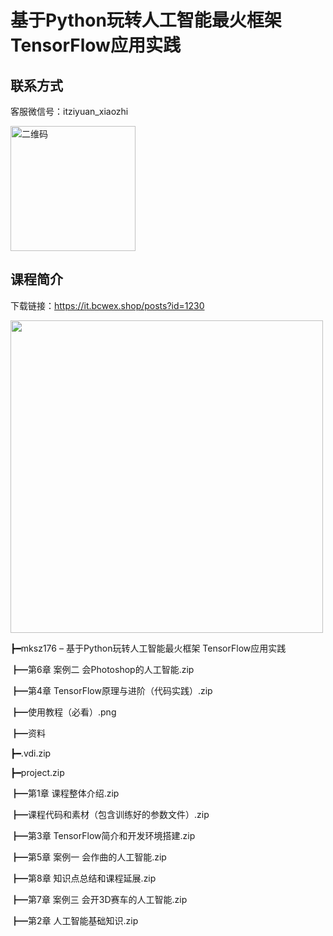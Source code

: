 # 基于Python玩转人工智能最火框架 TensorFlow应用实践

## 联系方式

客服微信号：itziyuan_xiaozhi

<img src="https://ziyuanyun.oss-cn-guangzhou.aliyuncs.com/common/20240614073449/666b82192834a.jpg" width="200" height="200" alt="二维码">

## 课程简介

下载链接：https://it.bcwex.shop/posts?id=1230

<img src="https://ziyuanyun.oss-cn-guangzhou.aliyuncs.com/yun/20240515153643/6644660b65abc.jpg" width="500" alt="">

  ┣━mksz176 &#8211; 基于Python玩转人工智能最火框架 TensorFlow应用实践

 ┣━第6章 案例二 会Photoshop的人工智能.zip

 ┣━第4章 TensorFlow原理与进阶（代码实践）.zip

 ┣━使用教程（必看）.png

 ┣━资料

 ┣━.vdi.zip

 ┣━project.zip

 ┣━第1章 课程整体介绍.zip

 ┣━课程代码和素材（包含训练好的参数文件）.zip

 ┣━第3章 TensorFlow简介和开发环境搭建.zip

 ┣━第5章 案例一 会作曲的人工智能.zip

 ┣━第8章 知识点总结和课程延展.zip

 ┣━第7章 案例三 会开3D赛车的人工智能.zip

 ┣━第2章 人工智能基础知识.zip

  